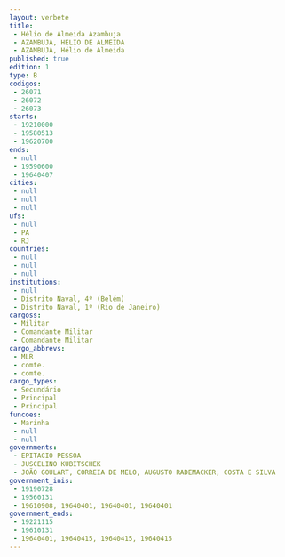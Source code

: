 ```yaml
---
layout: verbete
title:
 - Hélio de Almeida Azambuja
 - AZAMBUJA, HELIO DE ALMEIDA
 - AZAMBUJA, Hélio de Almeida
published: true
edition: 1  
type: B
codigos: 
 - 26071
 - 26072
 - 26073
starts: 
 - 19210000
 - 19580513
 - 19620700
ends: 
 - null 
 - 19590600
 - 19640407
cities: 
 - null 
 - null 
 - null 
ufs: 
 - null 
 - PA
 - RJ
countries: 
 - null 
 - null 
 - null 
institutions: 
 - null 
 - Distrito Naval, 4º (Belém)
 - Distrito Naval, 1º (Rio de Janeiro)
cargoss: 
 - Militar
 - Comandante Militar
 - Comandante Militar
cargo_abbrevs: 
 - MLR
 - comte.
 - comte.
cargo_types: 
 - Secundário
 - Principal
 - Principal
funcoes: 
 - Marinha
 - null 
 - null 
governments: 
 - EPITACIO PESSOA
 - JUSCELINO KUBITSCHEK
 - JOÃO GOULART, CORREIA DE MELO, AUGUSTO RADEMACKER, COSTA E SILVA
government_inis: 
 - 19190728
 - 19560131
 - 19610908, 19640401, 19640401, 19640401
government_ends: 
 - 19221115
 - 19610131
 - 19640401, 19640415, 19640415, 19640415
---
```


